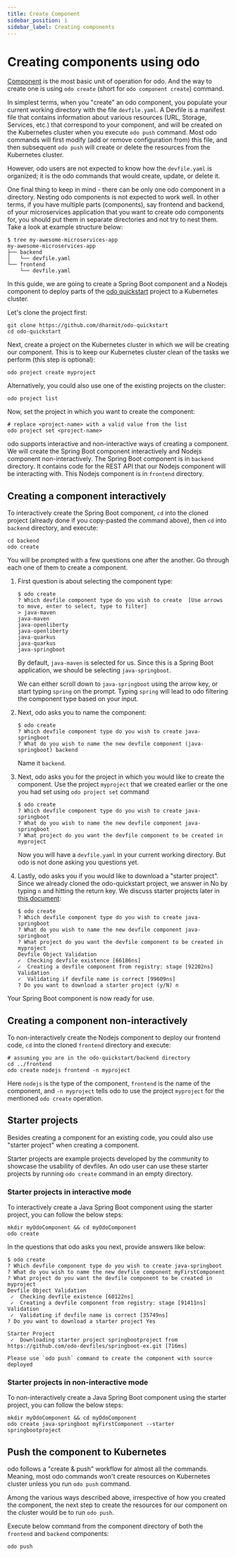 ```yaml
---
title: Create Component
sidebar_position: 1
sidebar_label: Creating components
---
```


# Creating components using odo

[Component](../getting-started/basics#component) is the most basic unit of operation for odo. And the way to create one is using `odo create` (short for `odo component create`) command.

In simplest terms, when you "create" an odo component, you populate your current working directory with the file `devfile.yaml`. A Devfile is a manifest file that contains information about various resources (URL, Storage, Services, etc.) that correspond to your component, and will be created on the Kubernetes cluster when you execute `odo push` command. Most odo commands will first modify (add or remove configuration from) this file, and then subsequent `odo push` will create or delete the resources from the Kubernetes cluster.

However, odo users are not expected to know how the `devfile.yaml` is organized; it is the odo commands that would create, update, or delete it.

One final thing to keep in mind - there can be only one odo component in a directory. Nesting odo components is not expected to work well. In other terms, if you have multiple parts (components), say frontend and backend, of your microservices application that you want to create odo components for, you should put them in separate directories and not try to nest them. Take a look at example structure below:
```shell
$ tree my-awesome-microservices-app 
my-awesome-microservices-app
├── backend
│   └── devfile.yaml
└── frontend
    └── devfile.yaml
```
In this guide, we are going to create a Spring Boot component and a Nodejs component to deploy parts of the [odo quickstart](https://github.com/dharmit/odo-quickstart) project to a Kubernetes cluster.

Let's clone the project first:
```shell
git clone https://github.com/dharmit/odo-quickstart
cd odo-quickstart
```

Next, create a project <!-- add link to project command reference here --> on the Kubernetes cluster in which we will be creating our component. This is to keep our Kubernetes cluster clean of the tasks we perform (this step is optional):
```shell
odo project create myproject
```
Alternatively, you could also use one of the existing projects on the cluster:
```shell
odo project list
```
Now, set the project in which you want to create the component:
```shell
# replace <project-name> with a valid value from the list
odo project set <project-name>
```

odo supports interactive and non-interactive ways of creating a component. We will create the Spring Boot component interactively and Nodejs component non-interactively. The Spring Boot component is in `backend` directory. It contains code for the REST API that our Nodejs component will be interacting with. This Nodejs component is in `frontend` directory.

## Creating a component interactively

To interactively create the Spring Boot component, `cd` into the cloned project (already done if you copy-pasted the command above), then `cd` into `backend` directory, and execute:
```shell
cd backend
odo create
```
You will be prompted with a few questions one after the another. Go through each one of them to create a component.

1. First question is about selecting the component type:
    ```shell
    $ odo create
    ? Which devfile component type do you wish to create  [Use arrows to move, enter to select, type to filter]
    > java-maven
    java-maven
    java-openliberty
    java-openliberty
    java-quarkus
    java-quarkus
    java-springboot
    ```
   By default, `java-maven` is selected for us. Since this is a Spring Boot application, we should be selecting `java-springboot`. 

    We can either scroll down to `java-springboot` using the arrow key, or start typing `spring` on the prompt. Typing `spring` will lead to odo filtering the component type based on your input.

2. Next, odo asks you to name the component:
    ```shell
    $ odo create                
    ? Which devfile component type do you wish to create java-springboot
    ? What do you wish to name the new devfile component (java-springboot) backend
    ```
    Name it `backend`.

3. Next, odo asks you for the project in which you would like to create the component. Use the project `myproject` that we created earlier or the one you had set using `odo project set` command
   ```shell
   $ odo create
   ? Which devfile component type do you wish to create java-springboot
   ? What do you wish to name the new devfile component java-springboot
   ? What project do you want the devfile component to be created in myproject
   ```
   Now you will have a `devfile.yaml` in your current working directory. But odo is not done asking you questions yet.
4. Lastly, odo asks you if you would like to download a "starter project". Since we already cloned the odo-quickstart project, we answer in No by typing `n` and hitting the return key. We discuss starter projects later in [this document](#starter-projects):
   ```shell
   $ odo create
   ? Which devfile component type do you wish to create java-springboot
   ? What do you wish to name the new devfile component java-springboot
   ? What project do you want the devfile component to be created in myproject
   Devfile Object Validation
   ✓  Checking devfile existence [66186ns]
   ✓  Creating a devfile component from registry: stage [92202ns]
   Validation
   ✓  Validating if devfile name is correct [99609ns]
   ? Do you want to download a starter project (y/N) n
   ```
   
Your Spring Boot component is now ready for use.

## Creating a component non-interactively

To non-interactively create the Nodejs component to deploy our frontend code, `cd` into the cloned `frontend` directory and execute:
```shell
# assuming you are in the odo-quickstart/backend directory
cd ../frontend 
odo create nodejs frontend -n myproject
```
Here `nodejs` is the type of the component, `frontend` is the name of the component, and `-n myproject` tells odo to use the project `myproject` for the mentioned `odo create` operation.

## Starter projects

Besides creating a component for an existing code, you could also use "starter project" when creating a component.

Starter projects are example projects developed by the community to showcase the usability of devfiles. An odo user can use these starter projects by running `odo create` command in an empty directory.

### Starter projects in interactive mode

To interactively create a Java Spring Boot component using the starter project, you can follow the below steps:
```shell
mkdir myOdoComponent && cd myOdoComponent
odo create
```
In the questions that odo asks you next, provide answers like below:
```shell
$ odo create
? Which devfile component type do you wish to create java-springboot
? What do you wish to name the new devfile component myFirstComponent
? What project do you want the devfile component to be created in myproject
Devfile Object Validation
 ✓  Checking devfile existence [60122ns]
 ✓  Creating a devfile component from registry: stage [91411ns]
Validation
 ✓  Validating if devfile name is correct [35749ns]
? Do you want to download a starter project Yes

Starter Project
 ✓  Downloading starter project springbootproject from https://github.com/odo-devfiles/springboot-ex.git [716ms]

Please use `odo push` command to create the component with source deployed
```

### Starter projects in non-interactive mode

To non-interactively create a Java Spring Boot component using the starter project, you can follow the below steps:
```shell
mkdir myOdoComponent && cd myOdoComponent
odo create java-springboot myFirstComponent --starter springbootproject
```

## Push the component to Kubernetes

odo follows a "create & push" workflow for almost all the commands. Meaning, most odo commands won't create resources on Kubernetes cluster unless you run `odo push` command.

Among the various ways described above, irrespective of how you created the component, the next step to create the resources for our component on the cluster would be to run `odo push`.

Execute below command from the component directory of both the `frontend` and `backend` components:
```shell
odo push
```